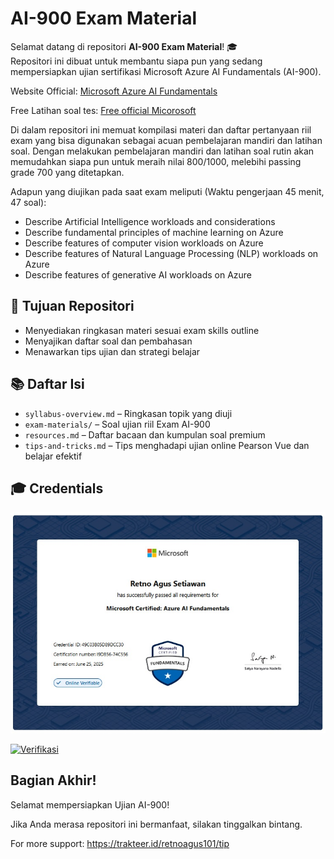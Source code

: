 # AI-900 Exam Material

Selamat datang di repositori **AI-900 Exam Material**! 🎓  
Repositori ini dibuat untuk membantu siapa pun yang sedang mempersiapkan ujian sertifikasi Microsoft Azure AI Fundamentals (AI-900).

Website Official: [Microsoft Azure AI Fundamentals](https://docs.microsoft.com/en-us/learn/certifications/exams/ai-900)

Free Latihan soal tes: [Free official Micorosoft](https://learn.microsoft.com/en-us/credentials/certifications/azure-ai-fundamentals/?practice-assessment-type=certification#certification-practice-for-the-exam)

Di dalam repositori ini memuat kompilasi materi dan daftar pertanyaan riil exam yang bisa digunakan sebagai acuan pembelajaran mandiri dan latihan soal. Dengan melakukan pembelajaran mandiri dan latihan soal rutin akan memudahkan siapa pun untuk meraih nilai 800/1000, melebihi passing grade 700 yang ditetapkan. 

Adapun yang diujikan pada saat exam meliputi (Waktu pengerjaan 45 menit, 47 soal):
- Describe Artificial Intelligence workloads and considerations
- Describe fundamental principles of machine learning on Azure
- Describe features of computer vision workloads on Azure
- Describe features of Natural Language Processing (NLP) workloads on Azure
- Describe features of generative AI workloads on Azure


## 🧠 Tujuan Repositori

- Menyediakan ringkasan materi sesuai exam skills outline
- Menyajikan daftar soal dan pembahasan
- Menawarkan tips ujian dan strategi belajar

## 📚 Daftar Isi

- `syllabus-overview.md` – Ringkasan topik yang diuji
- `exam-materials/` – Soal ujian riil Exam AI-900
- `resources.md` – Daftar bacaan dan kumpulan soal premium
- `tips-and-tricks.md` – Tips menghadapi ujian online Pearson Vue dan belajar efektif

## 🎓 Credentials

![Sertifikat AI-900](Cert-MCF-AI-900.jpg)

<a href="https://learn.microsoft.com/en-us/users/retnoagussetiawan/credentials/49c03b05d89dcc30" target="_blank">
  <img src="https://img.shields.io/badge/Verifikasi-blue?style=for-the-badge&logo=microsoft" alt="Verifikasi"/>
</a>

## Bagian Akhir!
Selamat mempersiapkan Ujian AI-900!

Jika Anda merasa repositori ini bermanfaat, silakan tinggalkan bintang.

For more support: https://trakteer.id/retnoagus101/tip

